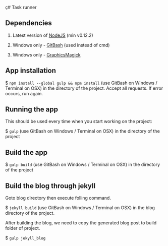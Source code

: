 ç# Task runner


## Dependencies

1. Latest version of [NodeJS](http://nodejs.org/) (min v0.12.2)

2. Windows only - [GitBash](http://git-scm.com/downloads) (used instead of cmd)

3. Windows only - [GraphicsMagick](http://sourceforge.net/projects/graphicsmagick/files/graphicsmagick-binaries/1.3.21/)


## App installation

$ `npm install --global gulp && npm install` (use GitBash on Windows / Terminal on OSX) in the directory of the project. Accept all requests. If error occurs, run again.


## Running the app

This should be used every time when you start working on the project:

$ `gulp` (use GitBash on Windows / Terminal on OSX) in the directory of the project


## Build the app

$ `gulp build` (use GitBash on Windows / Terminal on OSX) in the directory of the project


## Build the blog through jekyll
Goto blog directory then execute folling command.

$ `jekyll build` (use GitBash on Windows / Terminal on OSX) in the blog directory of the project.

After building the blog, we need to copy the generated blog post to build folder of project.

$ `gulp jekyll_blog`